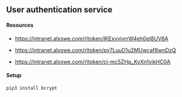 ## User authentication service

#### Resources
* https://intranet.alxswe.com/rltoken/lKExyvivrrW4eh0eI8UV6A

* https://intranet.alxswe.com/rltoken/py7LuuD1u2MUwcaf8wnDzQ

* https://intranet.alxswe.com/rltoken/cj-mc5ZHp_KyXn1yikHC0A


#### Setup
```
pip3 install bcrypt
```

